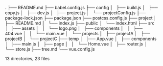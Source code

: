 .
├── README.md
├── babel.config.js
├── config
│   ├── build.js
│   ├── copy.js
│   ├── dev.js
│   ├── project.js
│   └── projectConfig.js
├── package-lock.json
├── package.json
├── postcss.config.js
├── project
│   ├── README.md
│   └── index.js
├── public
│   └── index.html
├── src
│   ├── assets
│   │   └── logo.png
│   ├── components
│   │   ├── 404.vue
│   │   └── main.vue
│   └── projects
│       ├── projectA
│       ├── projectB
│       └── projectC
├── temp
│   ├── App.vue
│   ├── components
│   ├── main.js
│   ├── page
│   │   └── Home.vue
│   ├── router.js
│   └── store.js
├── tree.md
└── vue.config.js

13 directories, 23 files
